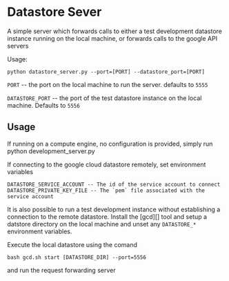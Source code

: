 # Datastore Sever #

A simple server which forwards calls to either a test development 
datastore instance running on the local machine, or forwards calls 
to the google API servers

Usage:

    python datastore_server.py --port=[PORT] --datastore_port=[PORT]

`PORT` -- the port on the local machine to run the server. 
    defaults to `5555`

`DATASTORE_PORT` -- the port of the test datastore instance on 
    the local machine. Defaults to `5556`

## Usage ##
If running on a compute engine, no configuration is provided, simply
run 
    python development_server.py

If connecting to the google cloud datastore remotely, set environment
variables
 
    DATASTORE_SERVICE_ACCOUNT -- The id of the service account to connect
    DATASTORE_PRIVATE_KEY_FILE -- The `pem` file associated with the service account

It is also possible to run a test development instance without establishing 
a connection to the remote datastore. Install the [gcd][] tool and setup
a datstore directory on the local machine and unset any `DATASTORE_*`
environment variables.

Execute the local datastore using the comand

    bash gcd.sh start [DATASTORE_DIR] --port=5556

and run the request forwarding server
